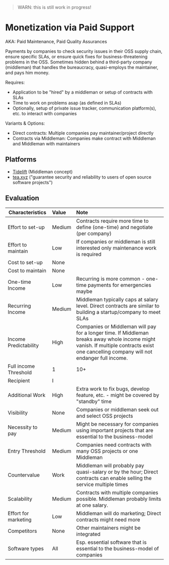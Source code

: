 > WARN: this is still work in progress!

# Monetization via Paid Support
AKA: Paid Maintenance, Paid Quality Assurances

Payments by companies to check security issues in their OSS supply chain, ensure specific SLAs, or ensure quick fixes for business-threatening problems in the OSS. Sometimes hidden behind a third-party company (middleman) that handles the bureaucracy, quasi-employs the maintainer, and pays him money.

Requires:
* Application to be "hired" by a middleman or setup of contracts with SLAs
* Time to work on problems asap (as defined in SLAs)
* Optionally, setup of private issue tracker, communication platform(s), etc. to interact with companies

Variants & Options:
* Direct contracts: Multiple companies pay maintainer/project directly
* Contracts via Middleman: Companies make contract with Middleman and Middleman with maintainers

## Platforms
* [Tidelift](https://tidelift.com/) (Middleman concept)
* [tea.xyz](https://techcrunch.com/2022/03/23/open-source-project-tea-is-brew2-for-web3/)
("guarantee security and reliability to users of open source software projects")

## Evaluation

| Characteristics                   | Value  | Note |
| --------------------------------- |:------ |:---- |
| Effort to set-up                  | Medium | Contracts require more time to define (one-time) and negotiate (per company)
| Effort to maintain                | Low    | If companies or middleman is still interested only maintenance work is required
| Cost to set-up                    | None   | 
| Cost to maintain                  | None   | 
| One-time Income                   | Low    | Recurring is more common - one-time payments for emergencies maybe
| Recurring Income                  | Medium | Middleman typically caps at salary level. Direct contracts are similar to building a startup/company to meet SLAs
| Income Predictability             | High   | Companies or Middleman will pay for a longer time. If Middleman breaks away whole income might vanish. If multiple contracts exist one cancelling company will not endanger full income.
| Full income Threshold             | 1 | 10+| One middleman or several companies; 
| Recipient                         | I      | 
| Additional Work                   | High   | Extra work to fix bugs, develop feature, etc. - might be covered by "standby" time
| Visibility                        | None   | Companies or middleman seek out and select OSS projects
| Necessity to pay                  | Medium | Might be necessary for companies using important projects that are essential to the business-model 
| Entry Threshold                   | Medium | Companies need contracts with many OSS projects or one Middleman
| Countervalue                      | Work   | Middleman will probably pay quasi-salary or by the hour; Direct contracts can enable selling the service multiple times
| Scalability                       | Medium | Contracts with multiple companies possible. Middleman probably limits at one salary.
| Effort for marketing              | Low    | Middleman will do marketing; Direct contracts might need more
| Competitors                       | None   | Other maintainers might be integrated
| Software types                    | All    | Esp. essential software that is essential to the business-model of companies
